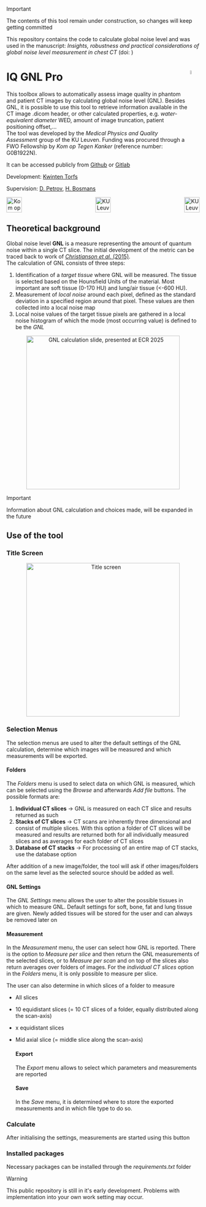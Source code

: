 >[!IMPORTANT] 
> The contents of this tool remain under construction, so changes will keep getting committed

This repository contains the code to calculate global noise level and was used in the manuscript: _Insights, robustness and practical considerations of global noise level measurement in chest CT_ (doi: )

# IQ GNL Pro <img src="https://github.com/KwintenTorfs/GNL_GUI/blob/master/assets/LOGO%20Black.png" width=5% height=5% align='right'>

This toolbox allows to automatically assess image quality in phantom and patient CT images by calculating global noise level (GNL). Besides GNL, it is possible to use this tool to retrieve information available in the CT image .dicom header, or other calculated properties, e.g. _water-equivalent diameter_ WED, amount of image truncation, patient positioning offset,... \
The tool was developed by the _Medical Physics and Quality Assessment_ group of the KU Leuven. Funding was procured through a FWO Fellowship by _Kom op Tegen Kanker_ (reference number: G0B1922N).

It can be accessed publicly from [Github](https://github.com/KwintenTorfs/IQ-GNL-Pro) or [Gitlab](https://gitlab.kuleuven.be/medphysqa/deploy/iq-gnl-pro)

Development: [Kwinten Torfs](https://www.kuleuven.be/wieiswie/nl/person/00148621)

Supervision: [D. Petrov](https://www.kuleuven.be/wieiswie/nl/person/00101698), [H. Bosmans](https://www.kuleuven.be/wieiswie/nl/person/00009754)

<p align="center"> <image src="https://github.com/KwintenTorfs/GNL_GUI/blob/master/assets/KOTK.png" height=40 title='Kom op Tegen Kanker' align='left'> <image src="https://github.com/KwintenTorfs/GNL_GUI/blob/master/assets/KUL.png" height=40 title='KU Leuven'> <image src="https://github.com/KwintenTorfs/GNL_GUI/blob/master/assets/UZ Leuven.png" height=40 title='KU Leuven' align='right'>

## Theoretical background

Global noise level **GNL** is a measure representing the amount of quantum noise within a single CT slice. The initial development of the metric can be traced back to work of [_Christianson et al._ (2015)](https://www.ajronline.org/doi/10.2214/AJR.14.13613). \
The calculation of GNL consists of three steps:

1. Identification of a _target tissue_ where GNL will be measured. The tissue is selected based on the Hounsfield Units of the material. Most important are soft tissue (0-170 HU) and lung/air tissue (<-600 HU).
2. Measurement of _local noise_ around each pixel, defined as the standard deviation in a specified region around that pixel. These values are then collected into a local noise map
3. Local noise values of the target tissue pixels are gathered in a local noise histogram of which the mode (most occurring value) is defined to be the _GNL_
<p align="center">
<image src="https://github.com/KwintenTorfs/GNL_GUI/blob/master/assets/GNL%20Calculation.png" height=400 align='center' title="GNL calculation slide, presented at ECR 2025">

>[!IMPORTANT]
>Information about GNL calculation and choices made, will be expanded in the future

## Use of the tool

###  Title Screen
<p align="center">
<image src="https://github.com/KwintenTorfs/GNL_GUI/blob/master/assets/Screen%20Initial.png" height=400 title="Title screen">

### Selection Menus
The selection menus are used to alter the default settings of the GNL calculation, determine which images will be measured and which measurements will be exported.

#### Folders
The _Folders_ menu is used to select data on which GNL is measured, which can be selected using the _Browse_ and afterwards _Add file_ buttons. The possible formats are:
1. **Individual CT slices** -> GNL is measured on each CT slice and results returned as such
2. **Stacks of CT slices** -> CT scans are inherently three dimensional and consist of multiple slices. With this option a folder of CT slices will be measured and results are returned both for all individually measured slices and as averages for each folder of CT slices
3. **Database of CT stacks** -> For processing of an entire map of CT stacks, use the database option

After addition of a new image/folder, the tool will ask if other images/folders on the same level as the selected source should be added as well.

#### GNL Settings
The _GNL Settings_ menu allows the user to alter the possible tissues in which to measure GNL. Default settings for soft, bone, fat and lung tissue are given. Newly added tissues will be stored for the user and can always be removed later on

#### Measurement
In the _Measurement_ menu, the user can select how GNL is reported. There is the option to _Measure per slice_ and then return the GNL measurements of the selected slices, or to _Measure per scan_ and on top of the slices also return averages over folders of images. For the _individual CT slices_ option in the _Folders_ menu, it is only possible to measure per slice.

The user can also determine in which slices of a folder to measure
- All slices
- 10 equidistant slices (= 10 CT slices of a folder, equally distributed along the scan-axis)
- x equidistant slices
- Mid axial slice (= middle slice along the scan-axis)

  #### Export
  The _Export_ menu allows to select which parameters and measurements are reported

  #### Save
  In the _Save_ menu, it is determined where to store the exported measurements and in which file type to do so.


### Calculate
After initialising the settings, measurements are started using this button


### Installed packages
Necessary packages can be installed through the _requirements.txt_ folder


>[!WARNING]
>This public repository is still in it's early development. Problems with implementation into your own work setting may occur.


